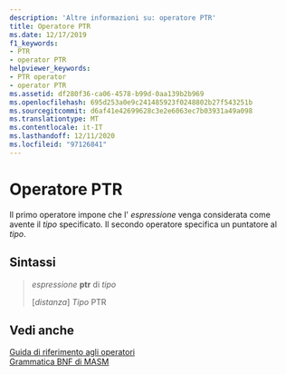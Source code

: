 ```yaml
---
description: 'Altre informazioni su: operatore PTR'
title: Operatore PTR
ms.date: 12/17/2019
f1_keywords:
- PTR
- operator PTR
helpviewer_keywords:
- PTR operator
- operator PTR
ms.assetid: df280f36-ca06-4578-b99d-0aa139b2b969
ms.openlocfilehash: 695d253a0e9c241485923f0248802b27f543251b
ms.sourcegitcommit: d6af41e42699628c3e2e6063ec7b03931a49a098
ms.translationtype: MT
ms.contentlocale: it-IT
ms.lasthandoff: 12/11/2020
ms.locfileid: "97126841"
---
```

# <a name="operator-ptr"></a>Operatore PTR

Il primo operatore impone che l' *espressione* venga considerata come avente il *tipo* specificato. Il secondo operatore specifica un puntatore al *tipo*.

## <a name="syntax"></a>Sintassi

> *espressione* **ptr** di *tipo*
>
> \[*distanza*]  *Tipo* PTR

## <a name="see-also"></a>Vedi anche

[Guida di riferimento agli operatori](operators-reference.md)\
[Grammatica BNF di MASM](masm-bnf-grammar.md)
